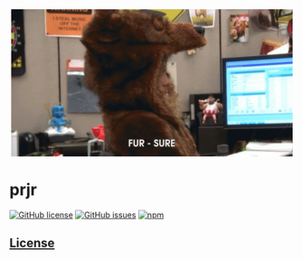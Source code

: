 
<div align="center">
  <img src="https://raw.githubusercontent.com/dunstontc/assets/master/gifs/fur-sure.gif" alt="fur_sure"/>
</div>

# prjr
[![GitHub license](https://img.shields.io/badge/license-MIT-blue.svg)](https://github.com/dunstontc/prjr/blob/master/LICENSE) 
[![GitHub issues](https://img.shields.io/github/issues/dunstontc/prjr.svg)](https://github.com/dunstontc/prjr/issues)
[![npm](https://img.shields.io/npm/v/prjr.svg)](https://www.npmjs.com/package/prjr)



## [License](https://github.com/dunstontc/prjr/blob/master/LICENSE)

